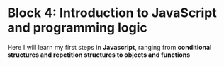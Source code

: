 # Block 4: Introduction to JavaScript and programming logic

Here I will learn my first steps in **Javascript**, ranging from **conditional structures and repetition structures to objects and functions**
